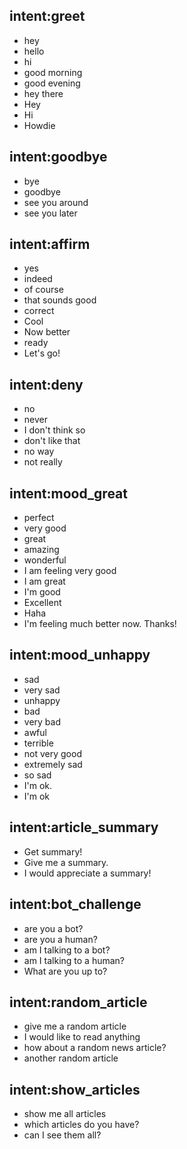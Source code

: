 ## intent:greet
- hey
- hello
- hi
- good morning
- good evening
- hey there
- Hey
- Hi
- Howdie

## intent:goodbye
- bye
- goodbye
- see you around
- see you later

## intent:affirm
- yes
- indeed
- of course
- that sounds good
- correct
- Cool
- Now better
- ready
- Let's go!

## intent:deny
- no
- never
- I don't think so
- don't like that
- no way
- not really

## intent:mood_great
- perfect
- very good
- great
- amazing
- wonderful
- I am feeling very good
- I am great
- I'm good
- Excellent
- Haha
- I'm feeling much better now. Thanks!

## intent:mood_unhappy
- sad
- very sad
- unhappy
- bad
- very bad
- awful
- terrible
- not very good
- extremely sad
- so sad
- I'm ok.
- I'm ok

## intent:article_summary
- Get summary!
- Give me a summary.
- I would appreciate a summary!

## intent:bot_challenge
- are you a bot?
- are you a human?
- am I talking to a bot?
- am I talking to a human?
- What are you up to?

## intent:random_article
- give me a random article
- I would like to read anything
- how about a random news article?
- another random article

## intent:show_articles
- show me all articles
- which articles do you have?
- can I see them all?